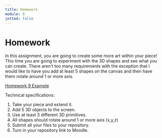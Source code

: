 ```yaml
---
title: Homework
module: 9
jotted: false
---
```


# Homework

In this assignment, you are going to create some more art within your piece! This time you are going to experiment with the 3D shapes and see what you can create. There aren't too many requirements with the exception that I would like to have you add at least 5 shapes on the canvas and then have them rotate around 1 or more axis.

<a href="https://github.com/Montana-Media-Arts/220_CreativeCoding2-Spring2022-Samples/tree/main/Homework%208" target="_blank">Homework 9 Example</a>

Technical specifications:

1. Take your piece and extend it.
2. Add 5 3D objects to the screen.
3. Use at least 3 different 3D primitives.
4. All shapes should rotate around 1 or more axis (x,y,z)
5. Submit all your files to your repository.
6. Turn in your repository link to Moodle.

